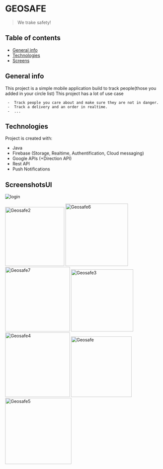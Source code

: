 # GEOSAFE 
>We trake safety!
## Table of contents
* [General info](#general-info)
* [Technologies](#technologies)
* [Screens](#screenshotsUI)


## General info
This project is a simple mobile application build to track people(those you added in your circle list) 
This project has a lot of use case 

     -  Track people you care about and make sure they are not in danger.	
     -  Track a delivery and an order in realtime.
     -  ...
## Technologies
Project is created with:
* Java
* Firebase (Storage, Realtime, Authentification, Cloud messaging)
* Google APIs (+Direction API)
* Rest API
* Push Notifications

	
## ScreenshotsUI


![login](https://user-images.githubusercontent.com/85027825/158086286-a4fc66c5-6124-41d3-8ad6-a860efa94143.jpg)

<img width="190" alt="Geosafe2" src="https://user-images.githubusercontent.com/85027825/158086293-46e41f93-0a87-48d6-bef8-f211920d0d9f.PNG">
<img width="201" alt="Geosafe6" src="https://user-images.githubusercontent.com/85027825/158086298-f9495bb4-04cf-4ad9-8f3e-471c47b5cee9.PNG">
<img width="208" alt="Geosafe7" src="https://user-images.githubusercontent.com/85027825/158086321-d6cc6907-61ae-4a07-b282-b8dac7314e1b.PNG">
<img width="200" alt="Geosafe3" src="https://user-images.githubusercontent.com/85027825/158086331-505cd3e0-5f8c-4a4d-b7c0-b3efb3281a57.PNG">

<img width="208" alt="Geosafe4" src="https://user-images.githubusercontent.com/85027825/158086346-4746f7c7-0b98-447d-b312-03485e16c4a8.PNG">

<img width="195" alt="Geosafe" src="https://user-images.githubusercontent.com/85027825/158086352-d61abe2a-9ce0-48c8-add2-de76f2a87166.PNG">
<img width="213" alt="Geosafe5" src="https://user-images.githubusercontent.com/85027825/158086358-29f8e4df-9f23-4896-b13b-e21c48e83762.PNG">
